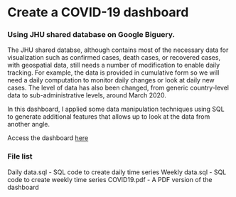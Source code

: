 <h1>Create a COVID-19 dashboard</h1>
<h3>Using JHU shared database on Google Biguery.</h3>

The JHU shared databse, although contains most of the necessary data for visualization such as confirmed cases, death cases, or recovered cases, with geospatial data, still needs a number of modification to enable daily tracking. For example, the data is provided in cumulative form so we will need a daily computation to monitor daily changes or look at daily new cases. The level of data has also been changed, from generic country-level data to sub-administrative levels, around March 2020. 

In this dashboard, I applied some data manipulation techniques using SQL to generate additional features that allows up to look at the data from another angle.

Access the dashboard [here](http://bit.ly/covid19QL)
<h3>File list</h3>
Daily data.sql - SQL code to create daily time series
Weekly  data.sql - SQL code to create weekly time series
COVID19.pdf - A PDF version of the dashboard 
